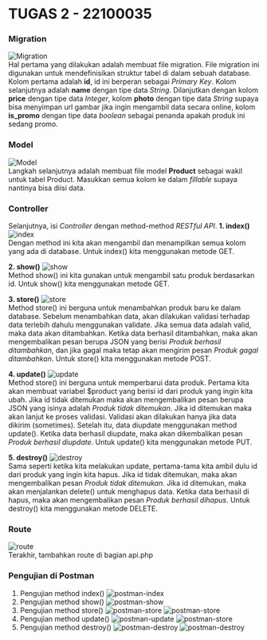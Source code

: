 # TUGAS 2 - 22100035

### Migration
![Migration](./images/migration-code.png)<br>
Hal pertama yang dilakukan adalah membuat file migration. File migration ini digunakan untuk mendefinisikan struktur tabel di dalam sebuah database.
Kolom pertama adalah **id**, id ini berperan sebagai *Primary Key*. Kolom selanjutnya adalah **name** dengan tipe data *String*. Dilanjutkan dengan kolom **price** dengan tipe data *Integer*, kolom **photo** dengan tipe data *String* supaya bisa menyimpan url gambar jika ingin mengambil data secara online, kolom **is_promo** dengan tipe data *boolean* sebagai penanda apakah produk ini sedang promo.

### Model
![Model](./images/model-code.png)<br>
Langkah selanjutnya adalah membuat file model **Product** sebagai wakil untuk tabel Product. Masukkan semua kolom ke dalam *fillable* supaya nantinya bisa diisi data.

### Controller
Selanjutnya, isi *Controller* dengan method-method *RESTful API*.
**1. index()**
![index](./images/controller-index.png)<br>
Dengan method ini kita akan mengambil dan menampilkan semua kolom yang ada di database. Untuk index() kita menggunakan metode GET.

**2. show()**
![show](./images/controller-show.png)<br>
Method show() ini kita gunakan untuk mengambil satu produk berdasarkan id. Untuk show() kita menggunakan metode GET.

**3. store()**
![store](./images/controller-store.png)<br>
Method store() ini berguna untuk menambahkan produk baru ke dalam database. Sebelum menambahkan data, akan dilakukan validasi terhadap data terlebih dahulu menggunakan validate. Jika semua data adalah valid, maka data akan ditambahkan. Ketika data berhasil ditambahkan, maka akan mengembalikan pesan berupa JSON yang berisi *Produk berhasil ditambahkan*, dan jika gagal maka tetap akan mengirim pesan *Produk gagal ditambahkan*. Untuk store() kita menggunakan metode POST.

**4. update()**
![update](./images/controller-update.png)<br>
Method store() ini berguna untuk memperbarui data produk. Pertama kita akan membuat variabel $product yang berisi id dari produk yang ingin kita ubah. Jika id tidak ditemukan maka akan mengembalikan pesan berupa JSON yang isinya adalah *Produk tidak ditemukan*. Jika id ditemukan maka akan lanjut ke proses validasi. Validasi akan dilakukan hanya jika data dikirim (sometimes). Setelah itu, data diupdate menggunakan method update(). Ketika data berhasil diupdate, maka akan dikembalikan pesan *Produk berhasil diupdate*. Untuk update() kita menggunakan metode PUT.

**5. destroy()**
![destroy](./images/controller-destroy.png)<br>
Sama seperti ketika kita melakukan update, pertama-tama kita ambil dulu id dari produk yang ingin kita hapus. Jika id tidak ditemukan, maka akan mengembalikan pesan *Produk tidak ditemukan*. Jika id ditemukan, maka akan menjalankan delete() untuk menghapus data. Ketika data berhasil di hapus, maka akan mengembalikan pesan *Produk berhasil dihapus*. Untuk destroy() kita menggunakan metode DELETE.

### Route
![route](./images/route.png)<br>
Terakhir, tambahkan route di bagian api.php

### Pengujian di Postman
1. Pengujian method index()
![postman-index](./images/postman-index.png)
1. Pengujian method show()
![postman-show](./images/postman-show.png)
1. Pengujian method store()
![postman-store](./images/postman-store.png)
![postman-store](./images/postman-store-2.png)
1. Pengujian method update()
![postman-update](./images/postman-update.png)
![postman-store](./images/postman-update-2.png)
1. Pengujian method destroy()
![postman-destroy](./images/postman-delete.png)
![postman-destroy](./images/postman-delete-2.png)
